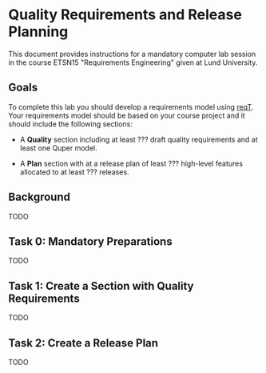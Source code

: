 # Quality Requirements and Release Planning

This document provides instructions for a mandatory computer lab session in the course ETSN15 "Requirements Engineering" given at Lund University.

## Goals

To complete this lab you should develop a requirements model using [reqT](http://reqt.org/download.html). Your requirements model should be based on your course project and it should include the following sections:

  * A **Quality** section including at least ??? draft quality requirements and at least one Quper model.

  * A **Plan** section with at a release plan of least ??? high-level features allocated to at least ??? releases.


## Background

TODO

## Task 0: Mandatory Preparations

TODO

## Task 1: Create a Section with Quality Requirements

TODO

## Task 2: Create a Release Plan

TODO
